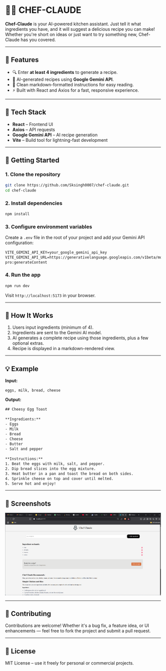 # 👨‍🍳 CHEF-CLAUDE

**Chef-Claude** is your AI-powered kitchen assistant. Just tell it what ingredients you have, and it will suggest a delicious recipe you can make! Whether you're short on ideas or just want to try something new, Chef-Claude has you covered.

---

## 🌟 Features

* 🔍 Enter **at least 4 ingredients** to generate a recipe.
* 🤖 AI-generated recipes using **Google Gemini API**.
* 🧾 Clean markdown-formatted instructions for easy reading.
* ⚡ Built with React and Axios for a fast, responsive experience.

---

## 💠 Tech Stack

* **React** – Frontend UI
* **Axios** – API requests
* **Google Gemini API** – AI recipe generation
* **Vite** – Build tool for lightning-fast development

---

## 🚀 Getting Started

### 1. Clone the repository

```bash
git clone https://github.com/Sksingh0007/chef-claude.git
cd chef-claude
```

### 2. Install dependencies

```bash
npm install
```

### 3. Configure environment variables

Create a `.env` file in the root of your project and add your Gemini API configuration:

```env
VITE_GEMINI_API_KEY=your_google_gemini_api_key
VITE_GEMINI_API_URL=https://generativelanguage.googleapis.com/v1beta/models/gemini-pro:generateContent
```

### 4. Run the app

```bash
npm run dev
```

Visit `http://localhost:5173` in your browser.

---

## 🔎 How It Works

1. Users input ingredients (minimum of 4).
2. Ingredients are sent to the Gemini AI model.
3. AI generates a complete recipe using those ingredients, plus a few optional extras.
4. Recipe is displayed in a markdown-rendered view.

---

## 💡 Example

**Input:**

```
eggs, milk, bread, cheese
```

**Output:**

```
## Cheesy Egg Toast

**Ingredients:**
- Eggs
- Milk
- Bread
- Cheese
- Butter
- Salt and pepper

**Instructions:**
1. Beat the eggs with milk, salt, and pepper.
2. Dip bread slices into the egg mixture.
3. Heat butter in a pan and toast the bread on both sides.
4. Sprinkle cheese on top and cover until melted.
5. Serve hot and enjoy!
```

---

## 📸 Screenshots

![alt text](image-1.png)

---

## 🤝 Contributing

Contributions are welcome! Whether it's a bug fix, a feature idea, or UI enhancements — feel free to fork the project and submit a pull request.

---

## 📄 License

MIT License – use it freely for personal or commercial projects.

